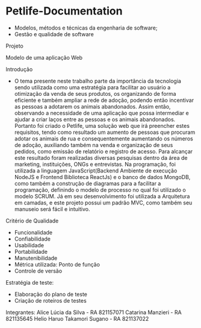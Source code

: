 ﻿# Petlife-Documentation

- Modelos, métodos e técnicas da engenharia de software;
- Gestão e qualidade de software

Projeto 

Modelo de uma aplicação Web

Introdução
- O tema presente neste trabalho parte da importância da tecnologia sendo utilizada como uma estratégia para facilitar ao usuário a otimização da venda de seus produtos, os organizando de forma eficiente e também ampliar a rede de adoção, podendo então incentivar as pessoas a adotarem os animais abandonados. Assim então, observando a necessidade de uma aplicação que possa intermediar e ajudar a criar laços entre as pessoas e os animais abandonados. 
Portanto foi criado o Petlife, uma solução web que irá preencher estes requisitos, tendo como resultado um aumento de pessoas que procuram adotar os animais de rua e consequentemente aumentando os números de adoção, auxiliando também na venda e organização de seus pedidos, como emissão de relatório e registro de acesso. 
Para alcançar este resultado foram realizadas diversas pesquisas dentro da área de marketing, instituições, ONGs e entrevistas. 
Na programação, foi utilizada a linguagem JavaScript(Backend Ambiente de execução NodeJS e Frontend Biblioteca ReactJs) e o banco de dados MongoDB, como também a construção de diagramas para a facilitar a programação, definindo o modelo de processo no qual foi utilizado o modelo SCRUM. Já em seu desenvolvimento foi utilizada a Arquitetura em camadas, e este projeto possui um padrão MVC, como também seu manuseio será fácil e intuitivo.

Critério de Qualidade
- Funcionalidade
- Confiabilidade
- Usabilidade
- Portabilidade
- Manutenibilidade
- Métrica utilizada: Ponto de função
- Controle de versão

Estratégia de teste:
- Elaboração do plano de teste
- Criação de roteiros de testes


Integrantes:
Alice Lúcia da Silva - RA 821157071
Catarina Manzieri - RA 821135645
Helio Haruo Takamori Sugano - RA 821137022